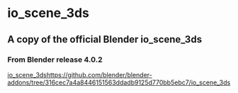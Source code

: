 # io_scene_3ds
## A copy of the official Blender io_scene_3ds ##
### From Blender release 4.0.2 ###
[io_scene_3ds](https://github.com/blender/blender-addons/tree/316cec7a4a8446151563ddadb9125d770bb5ebc7/io_scene_3ds)https://github.com/blender/blender-addons/tree/316cec7a4a8446151563ddadb9125d770bb5ebc7/io_scene_3ds
